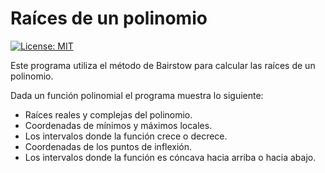 # Raíces de un polinomio

[![License: MIT](https://img.shields.io/badge/License-MIT-yellow.svg)](https://opensource.org/licenses/MIT)

Este programa utiliza el método de Bairstow para calcular las raíces de un polinomio.

Dada un función polinomial el programa muestra lo siguiente:
* Raíces reales y complejas del polinomio.
* Coordenadas de mínimos y máximos locales.
* Los intervalos donde la función crece o decrece.
* Coordenadas de los puntos de inflexión.
* Los intervalos donde la función es cóncava hacia arriba o hacia abajo.